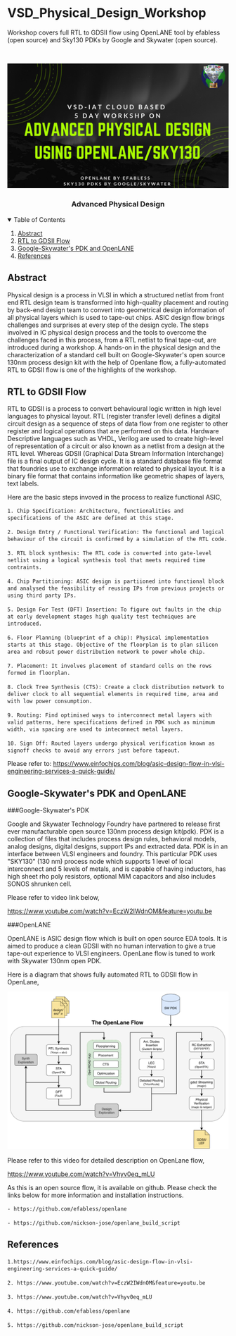 # VSD_Physical_Design_Workshop
Workshop covers full RTL to GDSII flow using OpenLANE tool by efabless (open source) and Sky130 PDKs by Google and Skywater (open source).
<!-- PROJECT LOGO -->
<br />
<p align="center">

  ![](/snapshots_lab_session/Advanced-Physical-Design-using-OpenLANE_Sky130_1.JPG)

  <h3 align="center">Advanced Physical Design</h3>
</p>
<!-- TABLE OF CONTENTS -->
<details open="open">
  <summary>Table of Contents</summary>
  <ol>
    <li>
      <a href="#abstract">Abstract</a>
    </li>
    <li>
      <a href="#rtl-to-gdsii-introduction">RTL to GDSII Flow</a>
    </li>
	<li>
      <a href="#google-skywater's-pdk-and-openlane">Google-Skywater's PDK and OpenLANE</a>
    </li>
	<li><a href="#references">References</a></li>
  </ol>
</details>

<!-- Abstract -->
## Abstract

Physical design is a process in VLSI in which a structured netlist from front end RTL design team is transformed into high-quality placement and routing by back-end design team to convert into geometrical design information of all physical layers which is used to tape-out chips. ASIC design flow brings challenges and surprises at every step of the design cycle. The steps involved in IC physical design process and the tools to overcome the challenges faced in this process, from a RTL netlist to final tape-out, are introduced during a workshop. A hands-on in the physical design and the characterization of a standard cell built on Google-Skywater's open source 130nm process design kit with the help of Openlane flow, a fully-automated RTL to GDSII flow is one of the highlights of the workshop.

<!-- RTL to GDSII Flow -->
## RTL to GDSII Flow

RTL to GDSII is a process to convert behavioural logic written in high level languages to physical layout. RTL (register transfer level) defines a digital circuit design as a sequence of steps of data flow from one register to other register and logical operations that are performed on this data. Hardware Descriptive languages such as VHDL, Verilog are used to create high-level of representation of a circuit or also known as a netlist from a design at the RTL level. Whereas GDSII (Graphical Data Stream Information Interchange) file is a final output of IC design cycle. It is a standard database file format that foundries use to exchange information related to physical layout. It is a binary file format that contains information like geometric shapes of layers, text labels.

Here are the basic steps invoved in the process to realize functional ASIC,

	1. Chip Specification: Architecture, functionalities and specifications of the ASIC are defined at this stage.
	
	2. Design Entry / Functional Verification: The functional and logical behaviour of the circuit is confirmed by a simulation of the RTL code.
	
	3. RTL block synthesis: The RTL code is converted into gate-level netlist using a logical synthesis tool that meets required time contraints.
	
	4. Chip Partitioning: ASIC design is partiioned into functional block and analysed the feasibility of reusing IPs from previous projects or using third party IPs.
	
	5. Design For Test (DFT) Insertion: To figure out faults in the chip at early development stages high quality test techniques are introduced.
	
	6. Floor Planning (blueprint of a chip): Physical implementation starts at this stage. Objective of the floorplan is to plan silicon area and robsut power distribution network to power whole chip.
	
	7. Placement: It involves placement of standard cells on the rows formed in floorplan.
	
	8. Clock Tree Synthesis (CTS): Create a clock distribution network to deliver clock to all sequential elements in required time, area and with low power consumption.
	
	9. Routing: Find optimised ways to interconnect metal layers with valid patterns, here specifications defined in PDK such as minimum width, via spacing are used to inteconnect metal layers.
	
	10. Sign Off: Routed layers undergo physical verification known as signoff checks to avoid any errors just before tapeout.
	
Please refer to: https://www.einfochips.com/blog/asic-design-flow-in-vlsi-engineering-services-a-quick-guide/

<!-- Google-Skywater's PDK and OpenLANE -->
## Google-Skywater's PDK and OpenLANE

###Google-Skywater's PDK

Google and Skywater Technology Foundry have partnered to release first ever manufacturable open source 130nm process design kit(pdk). PDK is a collection of files that includes process design rules, behavioral models, analog designs, digital designs, support IPs and extracted data. PDK is in an interface between VLSI engineers and foundry. This particular PDK uses "SKY130" (130 nm) process node which supports 1 level of local interconnect and 5 levels of metals, and is capable of having inductors, has high sheet rho poly resistors, optional MiM capacitors and also includes SONOS shrunken cell.

Please refer to video link below,

https://www.youtube.com/watch?v=EczW2IWdnOM&feature=youtu.be

###OpenLANE

OpenLANE is ASIC design flow which is built on open source EDA tools. It is aimed to produce a clean GDSII with no human intervation to give a true tape-out experience to VLSI engineers. OpenLane flow is tuned to work with Skywater 130nm open PDK. 

Here is a diagram that shows fully automated RTL to GDSII flow in OpenLane,

![](/snapshots_lab_session/OpenLANE_flow.JPG)

Please refer to this video for detailed description on OpenLane flow,

https://www.youtube.com/watch?v=Vhyv0eq_mLU

As this is an open source flow, it is available on github. Please check the links below for more information and installation instructions.

	- https://github.com/efabless/openlane
	
	- https://github.com/nickson-jose/openlane_build_script 


<!-- References --> 
## References
	1.https://www.einfochips.com/blog/asic-design-flow-in-vlsi-engineering-services-a-quick-guide/
	
	2. https://www.youtube.com/watch?v=EczW2IWdnOM&feature=youtu.be
	
	3. https://www.youtube.com/watch?v=Vhyv0eq_mLU
	
	4. https://github.com/efabless/openlane
	
	5. https://github.com/nickson-jose/openlane_build_script
	
	
